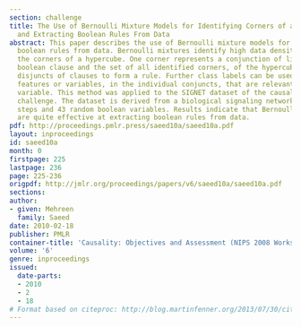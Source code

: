 ```yaml
---
section: challenge
title: The Use of Bernoulli Mixture Models for Identifying Corners of a Hypercube
  and Extracting Boolean Rules From Data
abstract: This paper describes the use of Bernoulli mixture models for extracting
  boolean rules from data. Bernoulli mixtures identify high data density areas on
  the corners of a hypercube. One corner represents a conjunction of literals in a
  boolean clause and the set of all identified corners, of the hypercube, indicates
  disjuncts of clauses to form a rule. Further class labels can be used to select
  features or variables, in the individual conjuncts, that are relevant to the target
  variable. This method was applied to the SIGNET dataset of the causality workbench
  challenge. The dataset is derived from a biological signaling network with 21 time
  steps and 43 random boolean variables. Results indicate that Bernoulli mixtures
  are quite effective at extracting boolean rules from data.
pdf: http://proceedings.pmlr.press/saeed10a/saeed10a.pdf
layout: inproceedings
id: saeed10a
month: 0
firstpage: 225
lastpage: 236
page: 225-236
origpdf: http://jmlr.org/proceedings/papers/v6/saeed10a/saeed10a.pdf
sections: 
author:
- given: Mehreen
  family: Saeed
date: 2010-02-18
publisher: PMLR
container-title: 'Causality: Objectives and Assessment (NIPS 2008 Workshop)'
volume: '6'
genre: inproceedings
issued:
  date-parts:
  - 2010
  - 2
  - 18
# Format based on citeproc: http://blog.martinfenner.org/2013/07/30/citeproc-yaml-for-bibliographies/
---
```


